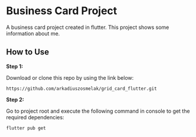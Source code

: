 # Business Card Project

A business card project created in flutter. This project shows some information about me.

## How to Use 

**Step 1:**

Download or clone this repo by using the link below:

```
https://github.com/arkadiuszosmelak/grid_card_flutter.git
```

**Step 2:**

Go to project root and execute the following command in console to get the required dependencies: 

```
flutter pub get 
```